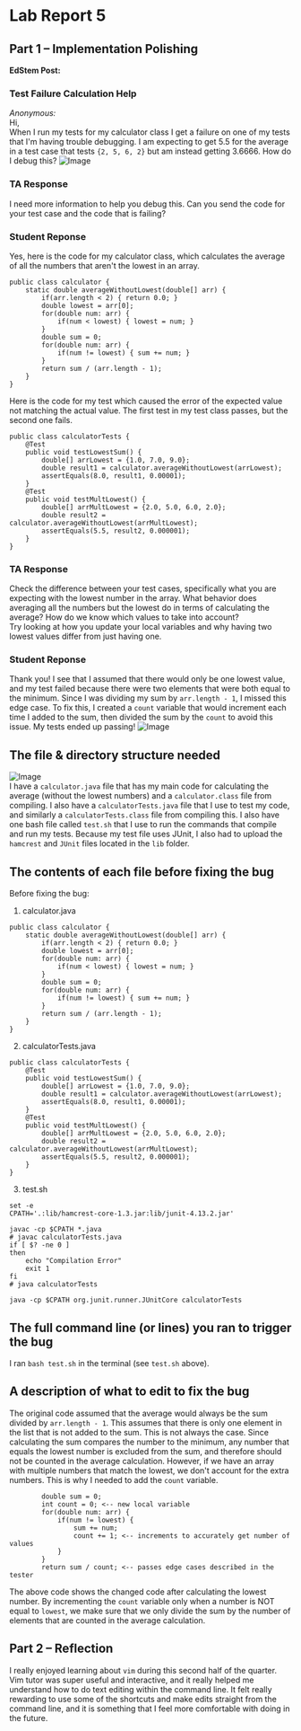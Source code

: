 # Lab Report 5  
## Part 1 – Implementation Polishing  


**EdStem Post:**
### Test Failure Calculation Help
*Anonymous:*  
Hi,  
When I run my tests for my calculator class I get a failure on one of my tests that I'm having trouble debugging. I am expecting to get 5.5 for the average in a test case that tests `{2, 5, 6, 2}` but am instead getting 3.6666. How do I debug this?
![Image](question.png)  

### TA Response
I need more information to help you debug this. Can you send the code for your test case and the code that is failing? 

### Student Reponse
Yes, here is the code for my calculator class, which calculates the average of all the numbers that aren't the lowest in an array. 
```
public class calculator {
    static double averageWithoutLowest(double[] arr) {
        if(arr.length < 2) { return 0.0; }
        double lowest = arr[0];
        for(double num: arr) {
            if(num < lowest) { lowest = num; }
        }
        double sum = 0;
        for(double num: arr) {
            if(num != lowest) { sum += num; }
        }
        return sum / (arr.length - 1);
    }
}
```
Here is the code for my test which caused the error of the expected value not matching the actual value. The first test in my test class passes, but the second one fails. 
```
public class calculatorTests {
    @Test
    public void testLowestSum() {
        double[] arrLowest = {1.0, 7.0, 9.0};
        double result1 = calculator.averageWithoutLowest(arrLowest);
        assertEquals(8.0, result1, 0.00001);
    }
    @Test
    public void testMultLowest() {
        double[] arrMultLowest = {2.0, 5.0, 6.0, 2.0};
        double result2 = calculator.averageWithoutLowest(arrMultLowest);
        assertEquals(5.5, result2, 0.000001);
    }
}
```
### TA Response  
Check the difference between your test cases, specifically what you are expecting with the lowest number in the array. What behavior does averaging all the numbers but the lowest do in terms of calculating the average? How do we know which values to take into account?  
Try looking at how you update your local variables and why having two lowest values differ from just having one.  

### Student Reponse
Thank you! I see that I assumed that there would only be one lowest value, and my test failed because there were two elements that were both equal to the minimum. Since I was dividing my sum by `arr.length - 1`, I missed this edge case. To fix this, I created a `count` variable that would increment each time I added to the sum, then divided the sum by the `count` to avoid this issue. My tests ended up passing!
![Image](pass.png)  


## The file & directory structure needed  
![Image](structure.png)  
I have a `calculator.java` file that has my main code for calculating the average (without the lowest numbers) and a `calculator.class` file from compiling. I also have a `calculatorTests.java` file that I use to test my code, and similarly a `calculatorTests.class` file from compiling this. I also have one bash file called `test.sh` that I use to run the commands that compile and run my tests. Because my test file uses JUnit, I also had to upload the `hamcrest` and `JUnit` files located in the `lib` folder.  


## The contents of each file before fixing the bug  
Before fixing the bug:  
1. calculator.java
```
public class calculator {
    static double averageWithoutLowest(double[] arr) {
        if(arr.length < 2) { return 0.0; }
        double lowest = arr[0];
        for(double num: arr) {
            if(num < lowest) { lowest = num; }
        }
        double sum = 0;
        for(double num: arr) {
            if(num != lowest) { sum += num; }
        }
        return sum / (arr.length - 1);
    }
}
```
2. calculatorTests.java
```
public class calculatorTests {
    @Test
    public void testLowestSum() {
        double[] arrLowest = {1.0, 7.0, 9.0};
        double result1 = calculator.averageWithoutLowest(arrLowest);
        assertEquals(8.0, result1, 0.00001);
    }
    @Test
    public void testMultLowest() {
        double[] arrMultLowest = {2.0, 5.0, 6.0, 2.0};
        double result2 = calculator.averageWithoutLowest(arrMultLowest);
        assertEquals(5.5, result2, 0.000001);
    }
}
```
3. test.sh
```
set -e
CPATH='.:lib/hamcrest-core-1.3.jar:lib/junit-4.13.2.jar'

javac -cp $CPATH *.java
# javac calculatorTests.java
if [ $? -ne 0 ]
then 
    echo "Compilation Error"
    exit 1
fi
# java calculatorTests

java -cp $CPATH org.junit.runner.JUnitCore calculatorTests
```

## The full command line (or lines) you ran to trigger the bug  
I ran `bash test.sh` in the terminal (see `test.sh` above).   

## A description of what to edit to fix the bug  
The original code assumed that the average would always be the sum divided by `arr.length - 1`. This assumes that there is only one element in the list that is not added to the sum. This is not always the case. Since calculating the sum compares the number to the minimum, any number that equals the lowest number is excluded from the sum, and therefore should not be counted in the average calculation. However, if we have an array with multiple numbers that match the lowest, we don't account for the extra numbers. This is why I needed to add the `count` variable.
```
        double sum = 0;
        int count = 0; <-- new local variable
        for(double num: arr) {
            if(num != lowest) { 
                sum += num; 
                count += 1; <-- increments to accurately get number of values
            }
        }
        return sum / count; <-- passes edge cases described in the tester
```
The above code shows the changed code after calculating the lowest number. By incrementing the `count` variable only when a number is NOT equal to `lowest`, we make sure that we only divide the sum by the number of elements that are counted in the average calculation.


## Part 2 – Reflection
I really enjoyed learning about `vim` during this second half of the quarter. Vim tutor was super useful and interactive, and it really helped me understand how to do text editing within the command line. It felt really rewarding to use some of the shortcuts and make edits straight from the command line, and it is something that I feel more comfortable with doing in the future.  

